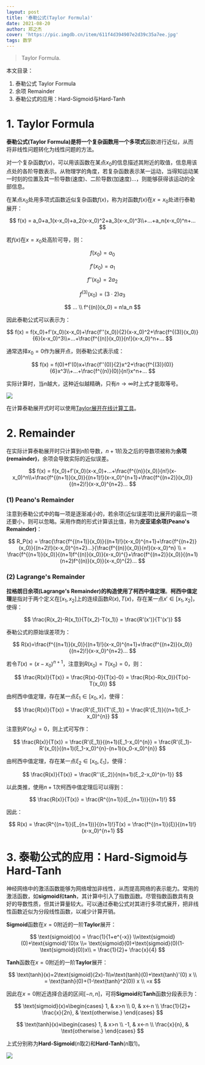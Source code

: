 ```yaml
---
layout: post
title: '泰勒公式(Taylor Formula)'
date: 2021-08-20
author: 郑之杰
cover: 'https://pic.imgdb.cn/item/611f4d394907e2d39c35a7ee.jpg'
tags: 数学
---
```


> Taylor Formula.

本文目录：
1. 泰勒公式 Taylor Formula
2. 余项 Remainder
3. 泰勒公式的应用：Hard-Sigmoid与Hard-Tanh

# 1. Taylor Formula
**泰勒公式(Taylor Formula)**是将一个复杂函数用一个**多项式**函数进行近似，从而将非线性问题转化为线性问题的方法。

对一个复杂函数$f(x)$，可以用该函数在某点$x_0$的信息描述其附近的取值，信息用该点处的各阶导数表示。从物理学的角度，若复杂函数表示某一运动，当得知运动某一时刻的位置及其一阶导数(速度)、二阶导数(加速度)...，则能够获得该运动的全部信息。

在某点$x_0$处用多项式函数近似复杂函数$f(x)$，称为对函数$f(x)$在$x=x_0$处进行泰勒展开：

$$ f(x) = a_0+a_1(x-x_0)+a_2(x-x_0)^2+a_3(x-x_0)^3\\+...+a_n(x-x_0)^n+... $$

若$f(x)$在$x=x_0$处高阶可导，则：

$$ f(x_0) = a_0 $$

$$ f'(x_0) = a_1 $$

$$ f''(x_0) = 2a_2 $$

$$ f^{(3)}(x_0) = (3\cdot 2)a_3 $$

$$ ... \\ f^{(n)}(x_0) = n!a_n $$

因此泰勒公式可以表示为：

$$ f(x) = f(x_0)+f'(x_0)(x-x_0)+\frac{f''(x_0)}{2}(x-x_0)^2+\frac{f^{(3)}(x_0)}{6}(x-x_0)^3\\+...+\frac{f^{(n)}(x_0)}{n!}(x-x_0)^n+... $$

通常选择$x_0=0$作为展开点，则泰勒公式表示成：

$$ f(x) = f(0)+f'(0)x+\frac{f''(0)}{2}x^2+\frac{f^{(3)}(0)}{6}x^3\\+...+\frac{f^{(n)}(0)}{n!}x^n+... $$

实际计算时，当$n$越大，这种近似越精确，只有$n→∞$时上式才能取等号。

![](https://pic1.zhimg.com/50/v2-9dd69ab2c20ca721bc0979d7ebaa0253_720w.webp?source=1940ef5c)

在计算泰勒展开式时可以使用[Taylor展开在线计算工具](https://zh.numberempire.com/taylorseriesexpansion.php)。

# 2. Remainder
在实际计算泰勒展开时只计算到$n$阶导数，$n+1$阶及之后的导数项被称为**余项(remainder)**，余项会导致实际的近似误差。

$$ f(x) = f(x_0)+f'(x_0)(x-x_0)+...+\frac{f^{(n)}(x_0)}{n!}(x-x_0)^n\\+\frac{f^{(n+1)}(x_0)}{(n+1)!}(x-x_0)^{n+1}+\frac{f^{(n+2)}(x_0)}{(n+2)!}(x-x_0)^{n+2}... $$

### (1) Peano's Remainder
注意到泰勒公式中的每一项是逐渐减小的，若余项(近似误差项)比展开的最后一项还要小，则可以忽略。采用作商的形式计算该比值，称为**皮亚诺余项(Peano's Remainder)**：

$$ R_P(x) = \frac{\frac{f^{(n+1)}(x_0)}{(n+1)!}(x-x_0)^{n+1}+\frac{f^{(n+2)}(x_0)}{(n+2)!}(x-x_0)^{n+2}...}{\frac{f^{(n)}(x_0)}{n!}(x-x_0)^n} \\ = \frac{f^{(n+1)}(x_0)}{(n+1)f^{(n)}(x_0)}(x-x_0)^{}+\frac{f^{(n+2)}(x_0)}{(n+1)(n+2)f^{(n)}(x_0)}(x-x_0)^{2}... $$

### (2) Lagrange's Remainder
**拉格朗日余项(Lagrange's Remainder)**的构造使用了**柯西中值定理**。**柯西中值定理**是指对于两个定义在$[x_1,x_2]$上的连续函数$R(x),T(x)$，存在某一点$x'\in[x_1,x_2]$，使得：

$$ \frac{R(x_2)-R(x_1)}{T(x_2)-T(x_1)} = \frac{R'(x')}{T'(x')} $$

泰勒公式的原始误差项为：

$$ R(x)=\frac{f^{(n+1)}(x_0)}{(n+1)!}(x-x_0)^{n+1}+\frac{f^{(n+2)}(x_0)}{(n+2)!}(x-x_0)^{n+2}... $$

若令$T(x)=(x-x_0)^{n+1}$，注意到$R(x_0)=T(x_0)=0$，则：

$$ \frac{R(x)}{T(x)} = \frac{R(x)-0}{T(x)-0} = \frac{R(x)-R(x_0)}{T(x)-T(x_0)}  $$

由柯西中值定理，存在某一点$ξ_1\in[x_0,x]$，使得：

$$ \frac{R(x)}{T(x)} = \frac{R'(ξ_1)}{T'(ξ_1)} = \frac{R'(ξ_1)}{(n+1)(ξ_1-x_0)^{n}} $$

注意到$R'(x_0)=0$，则上式可写作：

$$ \frac{R(x)}{T(x)} = \frac{R'(ξ_1)}{(n+1)(ξ_1-x_0)^{n}} = \frac{R'(ξ_1)-R'(x_0)}{(n+1)(ξ_1-x_0)^{n}-(n+1)(x_0-x_0)^{n}} $$

由柯西中值定理，存在某一点$ξ_2\in[x_0,ξ_1]$，使得：

$$ \frac{R(x)}{T(x)} = \frac{R''(ξ_2)}{n(n+1)(ξ_2-x_0)^{n-1}} $$

以此类推，使用$n+1$次柯西中值定理后可以得到：

$$ \frac{R(x)}{T(x)} = \frac{R^{(n+1)}(ξ_{n+1})}{(n+1)!} $$

因此：

$$ R(x) = \frac{R^{(n+1)}(ξ_{n+1})}{(n+1)!}T(x) = \frac{f^{(n+1)}(ξ)}{(n+1)!}(x-x_0)^{n+1} $$

# 3. 泰勒公式的应用：Hard-Sigmoid与Hard-Tanh
神经网络中的激活函数能够为网络增加非线性，从而提高网络的表示能力。常用的激活函数，如**sigmoid**和**tanh**，其计算中引入了指数函数。尽管指数函数具有良好的导数性质，但其计算量较大。可以通过泰勒公式对其进行多项式展开，把非线性函数近似为分段线性函数，以减少计算开销。

**Sigmoid**函数在$x=0$附近的一阶**Taylor**展开：

$$ \text{sigmoid}(x) = \frac{1}{1+e^{-x}} \\≈\text{sigmoid}(0)+\text{sigmoid}'(0)x \\= \text{sigmoid}(0)+\text{sigmoid}(0)(1-\text{sigmoid}(0))x\\ = \frac{1}{2}+ \frac{x}{4} $$

**Tanh**函数在$x=0$附近的一阶**Taylor**展开：

$$ \text{tanh}(x)=2\text{sigmoid}(2x)-1\\≈\text{tanh}(0)+\text{tanh}'(0) x \\ = \text{tanh}(0)+(1-\text{tanh}^2(0)) x \\ =x $$

因此在$x=0$附近选择合适的区间$[-n,n]$，可将**Sigmoid**和**Tanh**函数分段表示为：

$$ \text{sigmoid}(x)≈\begin{cases} 1, & x>n \\ 0, & x<-n \\ \frac{1}{2}+ \frac{x}{2n}, & \text{otherwise.} \end{cases} $$

$$ \text{tanh}(x)≈\begin{cases} 1, & x>n \\ -1, & x<-n \\ \frac{x}{n}, & \text{otherwise.} \end{cases} $$

上式分别称为**Hard-Sigmoid**($n$取$2$)和**Hard-Tanh**($n$取$1$)。

![](https://pic.imgdb.cn/item/5e7b5a94504f4bcb0408006f.png)
